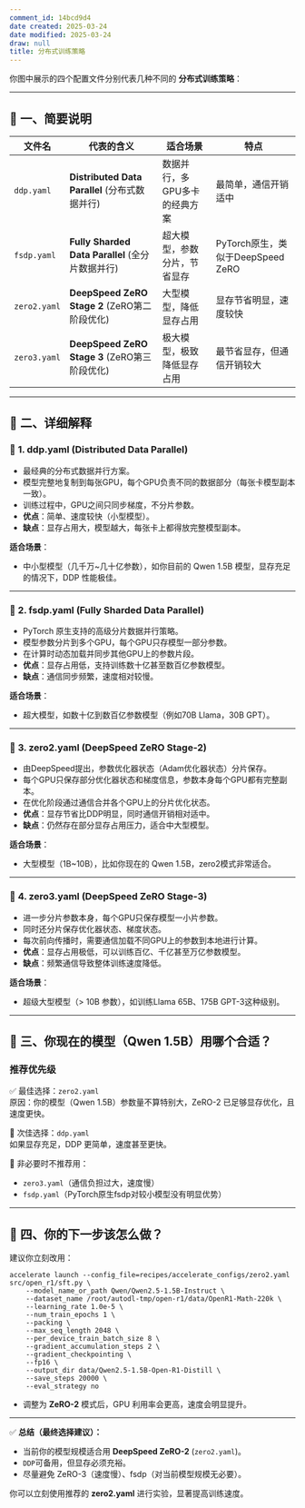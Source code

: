 ```yaml
---
comment_id: 14bcd9d4
date created: 2025-03-24
date modified: 2025-03-24
draw: null
title: 分布式训练策略
---
```

你图中展示的四个配置文件分别代表几种不同的 **分布式训练策略**：

---

## 📌 一、简要说明

|文件名|代表的含义|适合场景|特点|
|---|---|---|---|
|`ddp.yaml`|**Distributed Data Parallel** (分布式数据并行)|数据并行，多GPU多卡的经典方案|最简单，通信开销适中|
|`fsdp.yaml`|**Fully Sharded Data Parallel** (全分片数据并行)|超大模型，参数分片，节省显存|PyTorch原生，类似于DeepSpeed ZeRO|
|`zero2.yaml`|**DeepSpeed ZeRO Stage 2** (ZeRO第二阶段优化)|大型模型，降低显存占用|显存节省明显，速度较快|
|`zero3.yaml`|**DeepSpeed ZeRO Stage 3** (ZeRO第三阶段优化)|极大模型，极致降低显存占用|最节省显存，但通信开销较大|

---

## 📌 二、详细解释

### 🚩 **1. ddp.yaml (Distributed Data Parallel)**

- 最经典的分布式数据并行方案。
- 模型完整地复制到每张GPU，每个GPU负责不同的数据部分（每张卡模型副本一致）。
- 训练过程中，GPU之间只同步梯度，不分片参数。
- **优点**：简单、速度较快（小型模型）。
- **缺点**：显存占用大，模型越大，每张卡上都得放完整模型副本。

**适合场景**：

- 中小型模型（几千万~几十亿参数），如你目前的 Qwen 1.5B 模型，显存充足的情况下，DDP 性能极佳。

---

### 🚩 **2. fsdp.yaml (Fully Sharded Data Parallel)**

- PyTorch 原生支持的高级分片数据并行策略。
- 模型参数分片到多个GPU，每个GPU只存模型一部分参数。
- 在计算时动态加载并同步其他GPU上的参数片段。
- **优点**：显存占用低，支持训练数十亿甚至数百亿参数模型。
- **缺点**：通信同步频繁，速度相对较慢。

**适合场景**：

- 超大模型，如数十亿到数百亿参数模型（例如70B Llama，30B GPT）。

---

### 🚩 **3. zero2.yaml (DeepSpeed ZeRO Stage-2)**

- 由DeepSpeed提出，参数优化器状态（Adam优化器状态）分片保存。
- 每个GPU只保存部分优化器状态和梯度信息，参数本身每个GPU都有完整副本。
- 在优化阶段通过通信合并各个GPU上的分片优化状态。
- **优点**：显存节省比DDP明显，同时通信开销相对适中。
- **缺点**：仍然存在部分显存占用压力，适合中大型模型。

**适合场景**：

- 大型模型（1B~10B），比如你现在的 Qwen 1.5B，zero2模式非常适合。

---

### 🚩 **4. zero3.yaml (DeepSpeed ZeRO Stage-3)**

- 进一步分片参数本身，每个GPU只保存模型一小片参数。
- 同时还分片保存优化器状态、梯度状态。
- 每次前向传播时，需要通信加载不同GPU上的参数到本地进行计算。
- **优点**：显存占用极低，可以训练百亿、千亿甚至万亿参数模型。
- **缺点**：频繁通信导致整体训练速度降低。

**适合场景**：

- 超级大型模型（> 10B 参数），如训练Llama 65B、175B GPT-3这种级别。

---

## 📌 三、你现在的模型（Qwen 1.5B）用哪个合适？

### 推荐优先级

✅ 最佳选择：`zero2.yaml`  
原因：你的模型（Qwen 1.5B）参数量不算特别大，ZeRO-2 已足够显存优化，且速度更快。

🔸 次佳选择：`ddp.yaml`  
如果显存充足，DDP 更简单，速度甚至更快。

🔴 非必要时不推荐用：

- `zero3.yaml`（通信负担过大，速度慢）
- `fsdp.yaml`（PyTorch原生fsdp对较小模型没有明显优势）

---

## 📌 四、你的下一步该怎么做？

建议你立刻改用：

```shell
accelerate launch --config_file=recipes/accelerate_configs/zero2.yaml src/open_r1/sft.py \
    --model_name_or_path Qwen/Qwen2.5-1.5B-Instruct \
    --dataset_name /root/autodl-tmp/open-r1/data/OpenR1-Math-220k \
    --learning_rate 1.0e-5 \
    --num_train_epochs 1 \
    --packing \
    --max_seq_length 2048 \
    --per_device_train_batch_size 8 \
    --gradient_accumulation_steps 2 \
    --gradient_checkpointing \
    --fp16 \
    --output_dir data/Qwen2.5-1.5B-Open-R1-Distill \
    --save_steps 20000 \
    --eval_strategy no
```

- 调整为 **ZeRO-2** 模式后，GPU 利用率会更高，速度会明显提升。

---

✅ **总结（最终选择建议）：**

- 当前你的模型规模适合用 **DeepSpeed ZeRO-2** (`zero2.yaml`)。
- `DDP`可备用，但显存必须充裕。
- 尽量避免 ZeRO-3（速度慢）、fsdp（对当前模型规模无必要）。

你可以立刻使用推荐的 **zero2.yaml** 进行实验，显著提高训练速度。
